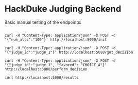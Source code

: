 # HackDuke Judging Backend

Basic manual testing of the endpoints:

```

curl -H "Content-Type: application/json" -X POST -d '{"num_alts":"100"}' http://localhost:5000/init

curl -H "Content-Type: application/json" -X POST -d '{"judge_id":"judge_1"}' http://localhost:5000/get_decision

curl -H "Content-Type: application/json" -X POST -d '{"judge_id":"judge_1", "favored": "CHOICE_A"}' http://localhost:5000/perform_decision

curl http://localhost:5000/results

```

